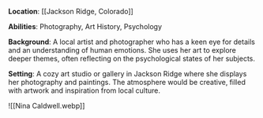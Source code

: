 **Location**: [[Jackson Ridge, Colorado]]

**Abilities**: Photography, Art History, Psychology

**Background**: A local artist and photographer who has a keen eye for details and an understanding of human emotions. She uses her art to explore deeper themes, often reflecting on the psychological states of her subjects.

**Setting**: A cozy art studio or gallery in Jackson Ridge where she displays her photography and paintings. The atmosphere would be creative, filled with artwork and inspiration from local culture.

![[Nina Caldwell.webp]]